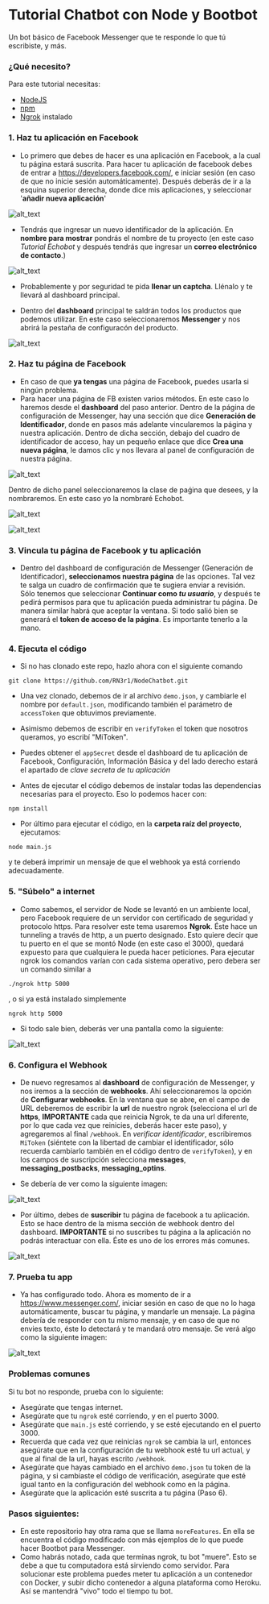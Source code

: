 # Tutorial Chatbot con Node y Bootbot

Un bot básico de Facebook Messenger que te responde lo que tú escribiste, y más.

### ¿Qué necesito?
Para este tutorial necesitas:

- [NodeJS](https://nodejs.org/es/)
- [npm](https://nodejs.org/es/)
- [Ngrok](https://ngrok.com/) instalado 

### 1. Haz tu aplicación en Facebook
* Lo primero que debes de hacer es una aplicación en Facebook, a la cual tu página estará suscrita.
Para hacer tu aplicación de facebook debes de entrar a https://developers.facebook.com/, e iniciar sesión (en caso de que no inicie sesión automáticamente).
Después deberás de ir a la esquina superior derecha, donde dice mis aplicaciones, y seleccionar '**añadir nueva aplicación**'

![alt_text](https://user-images.githubusercontent.com/13385000/27937010-b5db2354-6279-11e7-96d8-29742fafb4e1.png)

* Tendrás que ingresar un nuevo identificador de la aplicación. En **nombre para mostrar** pondrás el nombre de tu proyecto (en este caso _Tutorial Echobot_ y después tendrás que ingresar un **correo electrónico de contacto**.)

![alt_text](https://user-images.githubusercontent.com/13385000/27937622-267cfae8-627e-11e7-9bae-2fa7f25ab222.png)

* Probablemente y por seguridad te pida **llenar un captcha**. Llénalo y te llevará al dashboard principal.

* Dentro del **dashboard** principal te saldrán todos los productos que podemos utilizar. En este caso seleccionaremos **Messenger** y nos abrirá la pestaña de configuracón del producto. 

![alt_text](https://user-images.githubusercontent.com/13385000/27937670-6a003a6e-627e-11e7-9db9-b5ed554188a7.png)

### 2. Haz tu página de Facebook
* En caso de que **ya tengas** una página de Facebook, puedes usarla si ningún problema.
* Para hacer una página de FB existen varios métodos. En este caso lo haremos desde el **dashboard** del paso anterior. Dentro de la página de configuración de Messenger, hay una sección que dice **Generación de Identificador**, donde en pasos más adelante vincularemos la página y nuestra aplicación. Dentro de dicha sección, debajo del cuadro de identificador de acceso, hay un pequeño enlace que dice **Crea una nueva página**, le damos clic y nos llevara al panel de configuración de nuestra página.

![alt_text](https://user-images.githubusercontent.com/13385000/27937892-04d2aa3a-6280-11e7-8e07-19b0de9a12d2.png)

Dentro de dicho panel seleccionaremos la clase de paǵina que desees, y la nombraremos. En este caso yo la nombraré Echobot.

![alt_text](https://user-images.githubusercontent.com/13385000/27937904-1eed0532-6280-11e7-90dc-dd329e65b639.png)

![alt_text](https://user-images.githubusercontent.com/13385000/27938014-d2f79dda-6280-11e7-9914-4d6753cd4527.png)

### 3. Vincula tu página de Facebook y tu aplicación
* Dentro del dashboard de configuración de Messenger (Generación de Identificador), **seleccionamos nuestra página** de las opciones. Tal vez te salga un cuadro de confirmación que te sugiera enviar a revisión. Sólo tenemos que seleccionar **Continuar como *tu usuario***, y después te pedirá permisos para que tu aplicación pueda administrar tu página. De manera similar habrá que aceptar la ventana. Si todo salió bien se generará el **token de acceso de la página**. Es importante tenerlo a la mano. 

### 4. Ejecuta el código
* Si no has clonado este repo, hazlo ahora con el siguiente comando

``` 
git clone https://github.com/RN3r1/NodeChatbot.git
```

* Una vez clonado, debemos de ir al archivo `demo.json`, y cambiarle el nombre por `default.json`, modificando también el parámetro de `accessToken` que obtuvimos previamente.

* Asimismo debemos de escribir en `verifyToken` el token que nosotros queramos, yo escribí "MiToken".

* Puedes obtener el `appSecret` desde el dashboard de tu aplicación de Facebook, Configuración, Información Básica y del lado derecho estará el apartado de *clave secreta de tu aplicación*

* Antes de ejecutar el código debemos de instalar todas las dependencias necesarias para el proyecto. Eso lo podemos hacer con:

```
npm install
```

* Por último para ejecutar el código, en la **carpeta raíz del proyecto**, ejecutamos:
```
node main.js
```

y te deberá imprimir un mensaje de que el webhook ya está corriendo adecuadamente.

### 5. "Súbelo" a internet
* Como sabemos, el servidor de Node se levantó en un ambiente local, pero Facebook requiere de un servidor con certificado de seguridad y protocolo https. Para resolver este tema usaremos **Ngrok**. Éste hace un tunneling a través de http, a un puerto designado. Esto quiere decir que tu puerto en el que se montó Node (en este caso el 3000), quedará expuesto para que cualquiera le pueda hacer peticiones. Para ejecutar ngrok los comandos varían con cada sistema operativo, pero debera ser un comando similar a 
```
./ngrok http 5000
```
, o si ya está instalado simplemente 
```
ngrok http 5000
```
* Si todo sale bien, deberás ver una pantalla como la siguiente:

![alt_text](https://user-images.githubusercontent.com/13385000/27938711-6a9fd1da-6285-11e7-9ed7-8d1a5d2da06f.png)

### 6. Configura el Webhook
* De nuevo regresamos al **dashboard** de configuración de Messenger, y nos iremos a la sección de **webhooks**. Ahí seleccionaremos la opción de **Configurar webhooks**. En la ventana que se abre, en el campo de URL deberemos de escribir la **url** de nuestro ngrok (selecciona el url de **https**, **IMPORTANTE** cada que reinicia Ngrok, te da una url diferente, por lo que cada vez que reinicies, deberás hacer este paso), y agregaremos al final ```/webhook```. En *verificar identificador*, escribiremos ```MiToken``` (siéntete con la libertad de cambiar el identificador, sólo recuerda cambiarlo también en el código dentro de ```verifyToken```), y en los campos de suscripción selecciona **messages**, **messaging_postbacks**, **messaging_optins**.

* Se debería de ver como la siguiente imagen:

![alt_text](https://user-images.githubusercontent.com/13385000/27938984-6499ff66-6287-11e7-8a81-0f03334a03aa.png)

* Por último, debes de **suscribir** tu página de facebook a tu aplicación. Esto se hace dentro de la misma sección de webhook dentro del dashboard. **IMPORTANTE** si no suscribes tu página a la aplicación no podrás interactuar con ella. Éste es uno de los errores más comunes.

![alt_text](https://user-images.githubusercontent.com/13385000/27939086-1e5c181c-6288-11e7-87ee-bab7ee397751.png)

### 7. Prueba tu app
* Ya has configurado todo. Ahora es momento de ir a https://www.messenger.com/, iniciar sesión en caso de que no lo haga automáticamente, buscar tu página, y mandarle un mensaje. La página debería de responder con tu mismo mensaje, y en caso de que no envies texto, éste lo detectará y te mandará otro mensaje. 
Se verá algo como la siguiente imagen:

![alt_text](https://user-images.githubusercontent.com/13385000/27943005-3b1d943a-62a1-11e7-9458-11b78bb7c228.png)

### Problemas comunes
Si tu bot no responde, prueba con lo siguiente:
 * Asegúrate que tengas internet.
 * Asegúrate que tu ```ngrok``` esté corriendo, y en el puerto 3000.
 * Asegúrate que ```main.js``` esté corriendo, y se esté ejecutando en el puerto 3000.
 * Recuerda que cada vez que reinicias ```ngrok``` se cambia la url, entonces asegúrate que en la configuración de tu webhook esté tu url actual, y que al final de la url, hayas escrito ```/webhook```.
 * Asegúrate que hayas cambiado en el archivo ```demo.json``` tu token de la página, y si cambiaste el código de verificación, asegúrate que esté igual tanto en la configuración del webhook como en la página.
 * Asegúrate que la aplicación esté suscrita a tu página (Paso 6).
  
### Pasos siguientes:
* En este repositorio hay otra rama que se llama `moreFeatures`. En ella se encuentra el código modificado con más ejemplos de lo que puede hacer Bootbot para Messenger.
* Como habrás notado, cada que terminas ngrok, tu bot "muere". Esto se debe a que tu computadora está sirviendo como servidor. Para solucionar este problema puedes meter tu aplicación a un contenedor con Docker, y subir dicho contenedor a alguna plataforma como Heroku. Así se mantendrá "vivo" todo el tiempo tu bot.
